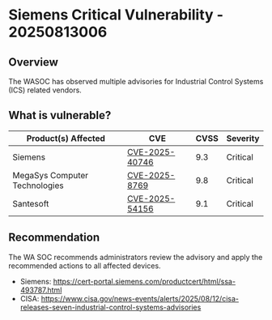 # Siemens Critical Vulnerability - 20250813006

## Overview

The WASOC has observed multiple advisories for Industrial Control Systems (ICS) related vendors.

## What is vulnerable?

| Product(s) Affected           | CVE                                                               | CVSS | Severity |
| ----------------------------- | ----------------------------------------------------------------- | ---- | -------- |
| Siemens                       | [CVE-2025-40746](https://nvd.nist.gov/vuln/detail/CVE-2025-40746) | 9.3  | Critical |
| MegaSys Computer Technologies | [CVE-2025-8769](https://www.cve.org/CVERecord?id=CVE-2025-8769)   | 9.8  | Critical |
| Santesoft                     | [CVE-2025-54156](https://www.cve.org/CVERecord?id=CVE-2025-54156) | 9.1  | Critical |

## Recommendation

The WA SOC recommends administrators review the advisory and apply the recommended actions to all affected devices.

- Siemens: <https://cert-portal.siemens.com/productcert/html/ssa-493787.html>
- CISA: <https://www.cisa.gov/news-events/alerts/2025/08/12/cisa-releases-seven-industrial-control-systems-advisories>
